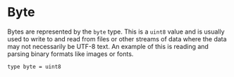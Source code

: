 # Byte

Bytes are represented by the `byte` type. This is a `uint8` value and is usually used to write to and read from files or other streams of data where the data may not necessarily be UTF-8 text. An example of this is reading and parsing binary formats like images or fonts.

```nc
type byte = uint8
```
